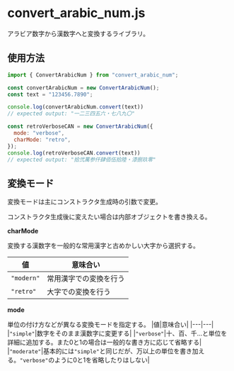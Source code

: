 convert_arabic_num.js
======================

アラビア数字から漢数字へと変換するライブラリ。

## 使用方法

```javascript
import { ConvertArabicNum } from "convert_arabic_num";

const convertArabicNum = new ConvertArabicNum();
const text = "123456.7890";

console.log(convertArabicNum.convert(text))
// expected output: "一二三四五六・七八九〇"

const retroVerboseCAN = new ConvertArabicNum({
  mode: "verbose",
  charMode: "retro",
});
console.log(retroVerboseCAN.convert(text))
// expected output: "拾弐萬参仟肆佰伍拾陸・漆捌玖零"

```

## 変換モード

変換モードは主にコンストラクタ生成時の引数で変更。

コンストラクタ生成後に変えたい場合は内部オブジェクトを書き換える。

**charMode**

変換する漢数字を一般的な常用漢字と古めかしい大字から選択する。

|値|意味合い|
|---|---|
|`"modern"`|常用漢字での変換を行う|
|`"retro"`|大字での変換を行う|

**mode**

単位の付け方などが異なる変換モードを指定する。
|値|意味合い|
|---|---|
|`"simple"`|数字をそのまま漢数字に変更する|
|`"verbose"`|十、百、千...と単位を詳細に追加する。また0と1の場合は一般的な書き方に応じて省略する|
|`"moderate"`|基本的には`"simple"`と同じだが、万以上の単位を書き加える。`"verbose"`のように0と1を省略したりはしない|
